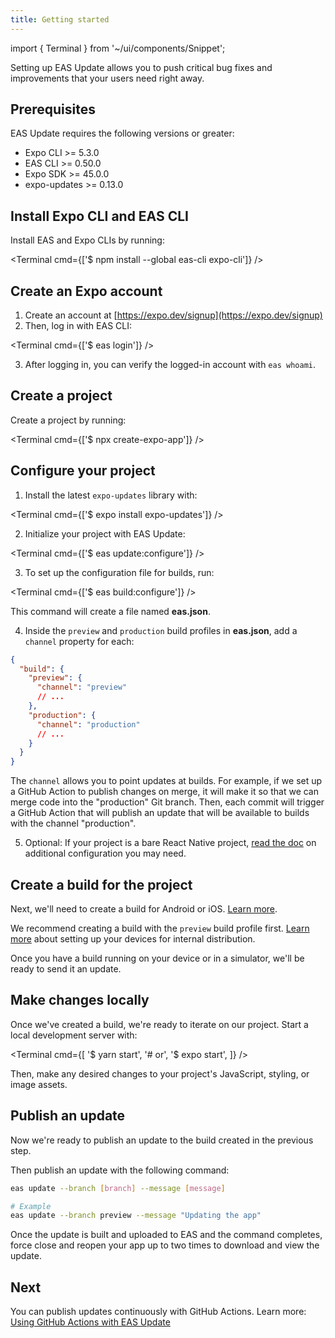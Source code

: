 ```yaml
---
title: Getting started
---
```


import { Terminal } from '~/ui/components/Snippet';

Setting up EAS Update allows you to push critical bug fixes and improvements that your users need right away.

## Prerequisites

EAS Update requires the following versions or greater:

- Expo CLI >= 5.3.0
- EAS CLI >= 0.50.0
- Expo SDK >= 45.0.0
- expo-updates >= 0.13.0

## Install Expo CLI and EAS CLI

Install EAS and Expo CLIs by running:

<Terminal cmd={['$ npm install --global eas-cli expo-cli']} />

## Create an Expo account

1. Create an account at [https://expo.dev/signup](https://expo.dev/signup)
2. Then, log in with EAS CLI:

<Terminal cmd={['$ eas login']} />

3. After logging in, you can verify the logged-in account with `eas whoami`.

## Create a project

Create a project by running:

<Terminal cmd={['$ npx create-expo-app']} />

## Configure your project

1. Install the latest `expo-updates` library with:

<Terminal cmd={['$ expo install expo-updates']} />

2. Initialize your project with EAS Update:

<Terminal cmd={['$ eas update:configure']} />

3. To set up the configuration file for builds, run:

<Terminal cmd={['$ eas build:configure']} />

This command will create a file named **eas.json**.

4. Inside the `preview` and `production` build profiles in **eas.json**, add a `channel` property for each:

```json
{
  "build": {
    "preview": {
      "channel": "preview"
      // ...
    },
    "production": {
      "channel": "production"
      // ...
    }
  }
}
```

The `channel` allows you to point updates at builds. For example, if we set up a GitHub Action to publish changes on merge, it will make it so that we can merge code into the "production" Git branch. Then, each commit will trigger a GitHub Action that will publish an update that will be available to builds with the channel "production".

5. Optional: If your project is a bare React Native project, [read the doc](/bare/updating-your-app) on additional configuration you may need.

## Create a build for the project

Next, we'll need to create a build for Android or iOS. [Learn more](/build/setup).

We recommend creating a build with the `preview` build profile first. [Learn more](/build/internal-distribution) about setting up your devices for internal distribution.

Once you have a build running on your device or in a simulator, we'll be ready to send it an update.

## Make changes locally

Once we've created a build, we're ready to iterate on our project. Start a local development server with:

<Terminal cmd={[
'$ yarn start',
'# or',
'$ expo start',
]} />

Then, make any desired changes to your project's JavaScript, styling, or image assets.

## Publish an update

Now we're ready to publish an update to the build created in the previous step.

Then publish an update with the following command:

```bash
eas update --branch [branch] --message [message]

# Example
eas update --branch preview --message "Updating the app"
```

Once the update is built and uploaded to EAS and the command completes, force close and reopen your app up to two times to download and view the update.

## Next

You can publish updates continuously with GitHub Actions. Learn more: [Using GitHub Actions with EAS Update](/eas-update/github-actions)

